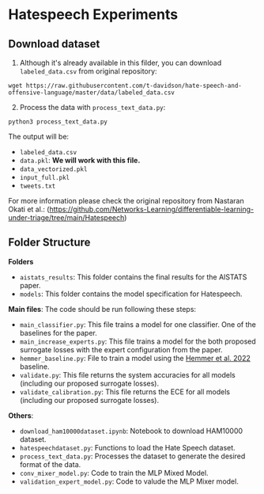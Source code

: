 
# Hatespeech Experiments
## Download dataset
1. Although it's already available in this filder, you can download `labeled_data.csv` from original repository:
```
wget https://raw.githubusercontent.com/t-davidson/hate-speech-and-offensive-language/master/data/labeled_data.csv
```

2. Process the data with `process_text_data.py`:
```
python3 process_text_data.py
```

The output will be:
- `labeled_data.csv`
- `data.pkl`: **We will work with this file.** 
- `data_vectorized.pkl`
- `input_full.pkl`
- `tweets.txt`
  
For more information please check the original repository from Nastaran Okati et al.: (https://github.com/Networks-Learning/differentiable-learning-under-triage/tree/main/Hatespeech)


## Folder Structure

**Folders**
- `aistats_results`: This folder contains the final results for the AISTATS paper. 
- `models`: This folder contains the model specification for Hatespeech.
  
**Main files**:
The code should be run following these steps:
- `main_classifier.py`: This file trains a model for one classifier. One of the baselines for the paper. 
- `main_increase_experts.py`: This file trains a model for the both proposed surrogate losses with the expert configuration from the paper.
- `hemmer_baseline.py`: File to train a model using the [Hemmer et al. 2022](https://arxiv.org/abs/2206.07948) baseline.
- `validate.py`: This file returns the system accuracies for all models (including our proposed surrogate losses).
- `validate_calibration.py`: This file returns the ECE for all models (including our proposed surrogate losses).


**Others**:
- `download_ham10000dataset.ipynb`: Notebook to download HAM10000 dataset. 
- `hatespeechdataset.py`: Functions to load the Hate Speech dataset.
- `process_text_data.py`: Processes the dataset to generate the desired format of the data.
- `conv_mixer_model.py`: Code to train the MLP Mixed Model.
- `validation_expert_model.py`: Code to valude the MLP Mixer model. 
